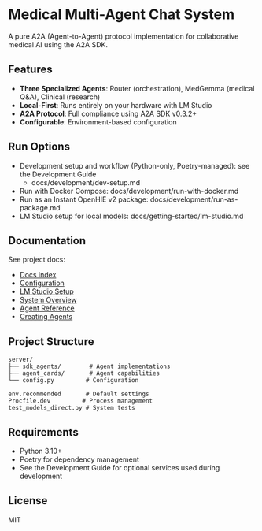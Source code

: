 # Medical Multi-Agent Chat System

A pure A2A (Agent-to-Agent) protocol implementation for collaborative medical AI using the A2A SDK.

## Features

- **Three Specialized Agents**: Router (orchestration), MedGemma (medical Q&A), Clinical (research)
- **Local-First**: Runs entirely on your hardware with LM Studio
- **A2A Protocol**: Full compliance using A2A SDK v0.3.2+
- **Configurable**: Environment-based configuration

## Run Options

- Development setup and workflow (Python-only, Poetry-managed): see the Development Guide
  - docs/development/dev-setup.md
- Run with Docker Compose: docs/development/run-with-docker.md
- Run as an Instant OpenHIE v2 package: docs/development/run-as-package.md
- LM Studio setup for local models: docs/getting-started/lm-studio.md

## Documentation

See project docs:
- [Docs index](docs/docs.md)
- [Configuration](docs/getting-started/configuration.md)
- [LM Studio Setup](docs/getting-started/lm-studio.md)
- [System Overview](docs/architecture/overview.md)
- [Agent Reference](docs/architecture/agents.md)
- [Creating Agents](docs/development/creating-agents.md)

## Project Structure

```
server/
├── sdk_agents/        # Agent implementations
├── agent_cards/       # Agent capabilities
└── config.py         # Configuration

env.recommended       # Default settings
Procfile.dev         # Process management
test_models_direct.py # System tests
```

## Requirements

- Python 3.10+
- Poetry for dependency management
- See the Development Guide for optional services used during development

## License

MIT